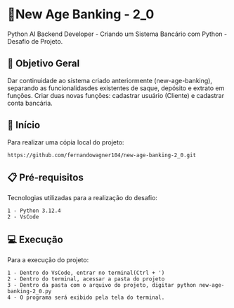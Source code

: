 # 💸New Age Banking - 2_0
 Python AI Backend Developer - Criando um Sistema Bancário com Python - Desafio de Projeto.

## 🎯 Objetivo Geral
Dar continuidade ao sistema criado anteriormente (new-age-banking), separando as funcionalidasdes existentes de saque, depósito e extrato em funções. 
Criar duas novas funções: cadastrar usuário (Cliente) e cadastrar conta bancária.


## 🚀 Início

Para realizar uma cópia local do projeto:
```
https://github.com/fernandowagner104/new-age-banking-2_0.git
```


## 📋 Pré-requisitos

Tecnologias utilizadas para a realização do desafio:
```
1 - Python 3.12.4
2 - VsCode 
```

## 💻 Execução
Para a execução do projeto:

```
1 - Dentro do VsCode, entrar no terminal(Ctrl + ')
2 - Dentro do terminal, acessar a pasta do projeto
3 - Dentro da pasta com o arquivo do projeto, digitar python new-age-banking-2_0.py
4 - O programa será exibido pela tela do terminal. 
```

